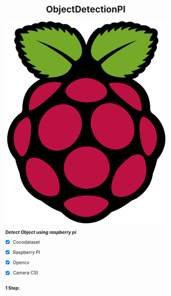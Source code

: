 <h1 align="center">ObjectDetectionPI</h1>

![alt text](assets/Raspberry_Pi_Logo.svg)



***Detect Object using raspberry pi***

- [X] Cocodataset
- [X] Raspberry PI
- [X] Opencv
- [X] Camera CSI


##

**1 Step:**
